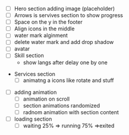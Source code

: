 * [ ] Hero section adding image (placeholder)
* [ ] Arrows is servives section to show progress 
* [ ] Space on the y in the footer
* [ ] Align icons in the middle  
* [ ] water mark alginment
* [ ] delete water mark and add drop shadow
* [ ] avatar 
* [ ] Skill section
    * show langs after delay one by one 
* Services section 
    * [ ] animatng a icons like rotate and stuff 

* [ ] adding animation
    * [ ] animation on scroll
    * [ ] section animations randomized 
    * [ ] radnom animation with section content
* [ ] loading section 
    * [ ] waiting 25% => running 75% =>exited 